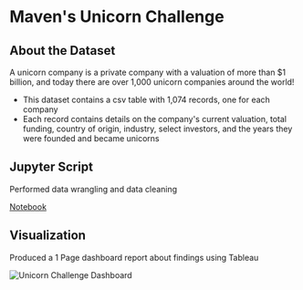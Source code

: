 # Maven's Unicorn Challenge

## About the Dataset
A unicorn company is a private company with a valuation of more than $1 billion, and today there are over 1,000 unicorn companies around the world!

- This dataset contains a csv table with 1,074 records, one for each company
- Each record contains details on the company's current valuation, total funding, country of origin, industry, select investors, and the years they were founded and became unicorns


## Jupyter Script
Performed data wrangling and data cleaning

[Notebook](https://github.com/ericpham1215/UnicornChallenge/blob/main/UnicornChallengeEP.ipynb)



## Visualization

Produced a 1 Page dashboard report about findings using Tableau

![Unicorn Challenge Dashboard](https://user-images.githubusercontent.com/128433840/229601305-5418eb67-be1f-42bd-bd37-f653b807d205.png)
